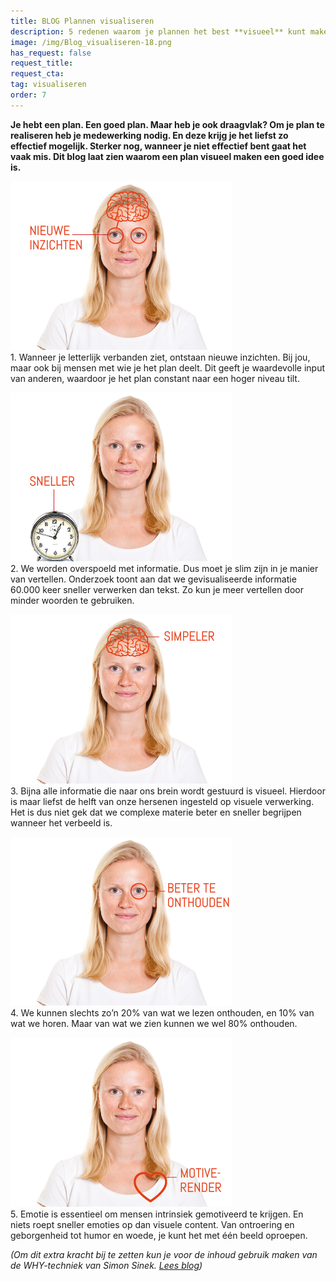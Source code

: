 ```yaml
---
title: BLOG Plannen visualiseren
description: 5 redenen waarom je plannen het best **visueel** kunt maken
image: /img/Blog_visualiseren-18.png
has_request: false
request_title: 
request_cta:
tag: visualiseren
order: 7
---
```


**Je hebt een plan. Een goed plan. Maar heb je ook draagvlak? Om je plan te realiseren heb je medewerking nodig. En deze krijg je het liefst zo effectief mogelijk. Sterker nog, wanneer je niet effectief bent gaat het vaak mis. Dit blog laat zien waarom een plan visueel maken een goed idee is.**

![](/uploads/blog-visualiseren-31.png)<br>1\. Wanneer je letterlijk verbanden ziet, ontstaan nieuwe inzichten. Bij jou, maar ook bij mensen met wie je het plan deelt. Dit geeft je waardevolle input van anderen, waardoor je het plan constant naar een hoger niveau tilt.&nbsp;

![](/uploads/blog-visualiseren-32.png)<br>2\. We worden overspoeld met informatie. Dus moet je slim zijn in je manier van vertellen. Onderzoek toont aan dat we gevisualiseerde informatie 60.000 keer sneller verwerken dan tekst. Zo kun je meer vertellen door minder woorden te gebruiken. &nbsp;

![](/uploads/blog-visualiseren-33.png)<br>3\. Bijna alle informatie die naar ons brein wordt gestuurd is visueel. Hierdoor is maar liefst de helft van onze hersenen ingesteld op visuele verwerking. Het is dus niet gek dat we complexe materie beter en sneller begrijpen wanneer het verbeeld is.&nbsp;

![](/uploads/blog-visualiseren-36.png)<br>4\. We kunnen slechts zo’n 20% van wat we lezen onthouden, en 10% van wat we horen. Maar van wat we zien kunnen we wel 80% onthouden.&nbsp;

![](/uploads/blog-visualiseren-39.png)<br>5\. Emotie is essentieel om mensen intrinsiek gemotiveerd te krijgen. En niets roept sneller emoties op dan visuele content. Van ontroering en geborgenheid tot humor en woede, je kunt het met &eacute;&eacute;n beeld oproepen.

*(Om dit extra kracht bij te zetten kun je voor de inhoud gebruik maken van de WHY-techniek van Simon Sinek. [Lees blog](/blogs/bog-why-methode/))*